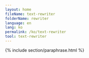 ```yaml
---
layout: home
fileName: text-rewriter
folderName: rewriter
language: en
lang: ko
permalink: /ko/text-rewriter
tool: text-rewriter
---
```

{% include section/paraphrase.html %}
